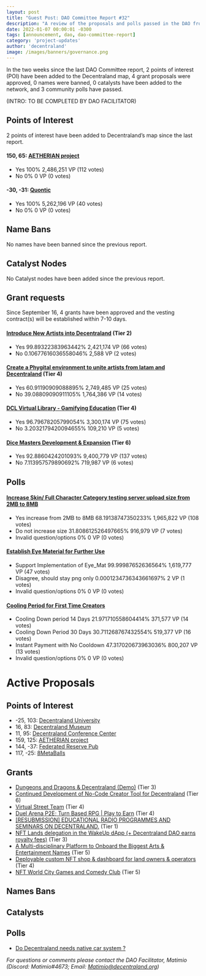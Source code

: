 ```yaml
---
layout: post
title: "Guest Post: DAO Committee Report #32"
description: "A review of the proposals and polls passed in the DAO from September 16 through September 30".
date: 2022-01-07 00:00:01 -0300
tags: [announcement, dao, dao-committee-report]
category: 'project-updates'
author: 'decentraland'
image: /images/banners/governance.png
---
```


In the two weeks since the last DAO Committee report, 2 points of interest (POI) have been added to the Decentraland map, 4 grant proposals were approved, 0 names were banned, 0 catalysts have been added to the network, and 3 community polls have passed.

(INTRO: TO BE COMPLETED BY DAO FACILITATOR)

## Points of Interest
2 points of interest have been added to Decentraland’s map since the last report.


#### 150, 65: [AETHERIAN project](https://governance.decentraland.org/proposal/?id=74150ea0-3099-11ed-b361-67b98a1da2c8)

* Yes 100% 2,486,251 VP (112 votes)
* No 0% 0 VP (0 votes)


#### -30, -31: [Quontic](https://governance.decentraland.org/proposal/?id=f74bbaa0-3047-11ed-b361-67b98a1da2c8)

* Yes 100% 5,262,196 VP (40 votes)
* No 0% 0 VP (0 votes)


## Name Bans

No names have been banned since the previous report.

## Catalyst Nodes
No Catalyst nodes have been added since the previous report.


## Grant requests
Since September 16, 4 grants have been approved and the vesting contract(s) will be established within 7-10 days.


#### [Introduce New Artists into Decentraland](https://governance.decentraland.org/proposal/?id=92cb8d40-36fe-11ed-b361-67b98a1da2c8) (Tier 2)

* Yes 99.89322383963442% 2,421,174 VP (66 votes)
* No 0.10677616036558046% 2,588 VP (2 votes)


#### [Create a Phygital environment to unite artists from latam and Decentraland](https://governance.decentraland.org/proposal/?id=9a9c4f70-2e50-11ed-b361-67b98a1da2c8) (Tier 4)

* Yes 60.91190909088895% 2,749,485 VP (25 votes)
* No 39.08809090911105% 1,764,386 VP (14 votes)


#### [DCL Virtual Library - Gamifying Education](https://governance.decentraland.org/proposal/?id=c7b01920-2e0e-11ed-b361-67b98a1da2c8) (Tier 4)

* Yes 96.79678205799054% 3,300,174 VP (75 votes)
* No 3.2032179420094655% 109,210 VP (5 votes)


#### [Dice Masters Development &amp; Expansion](https://governance.decentraland.org/proposal/?id=f67f9bc0-2dfc-11ed-b361-67b98a1da2c8) (Tier 6)

* Yes 92.8860424201093% 9,400,779 VP (137 votes)
* No 7.113957579890692% 719,987 VP (6 votes)


## Polls

#### [Increase Skin/ Full Character Category testing server upload size from 2MB to 8MB](https://governance.decentraland.org/proposal/?id=7e8c2640-37d1-11ed-b361-67b98a1da2c8)

* Yes increase from 2MB to 8MB 68.19138747350233% 1,965,822 VP (108 votes)
* Do not increase size 31.808612526497665% 916,979 VP (7 votes)
* Invalid question/options 0% 0 VP (0 votes)


#### [Establish Eye Material for Further Use](https://governance.decentraland.org/proposal/?id=18873bf0-32c7-11ed-b361-67b98a1da2c8)

* Support Implementation of Eye_Mat 99.99987652636564% 1,619,777 VP (47 votes)
* Disagree, should stay png only 0.0001234736343661697% 2 VP (1 votes)
* Invalid question/options 0% 0 VP (0 votes)


#### [Cooling Period for First Time Creators](https://governance.decentraland.org/proposal/?id=e71002a0-32bc-11ed-b361-67b98a1da2c8)

* Cooling Down period 14 Days 21.971710558604414% 371,577 VP (14 votes)
* Cooling Down Period 30 Days 30.711268767432554% 519,377 VP (16 votes)
* Instant Payment with No Cooldown 47.317020673963036% 800,207 VP (13 votes)
* Invalid question/options 0% 0 VP (0 votes)



# Active Proposals

## Points of Interest

* -25, 103: [Decentraland University](https://governance.decentraland.org/proposal/?id=28d87b70-3b4d-11ed-a2ad-25cde07289d9)
* 16, 83: [Decentraland Museum](https://governance.decentraland.org/proposal/?id=d19f8880-3b4c-11ed-a2ad-25cde07289d9)
* 11, 95: [Decentraland Conference Center](https://governance.decentraland.org/proposal/?id=19c7e4b0-3b4b-11ed-a2ad-25cde07289d9)
* 159, 125: [AETHERIAN project](https://governance.decentraland.org/proposal/?id=7f3d5100-3a46-11ed-a2ad-25cde07289d9)
* 144, -37: [Federated Reserve Pub](https://governance.decentraland.org/proposal/?id=f1df16a0-3936-11ed-a2f4-07fa9844a05e)
* 117, -25: [8MetaBalls](https://governance.decentraland.org/proposal/?id=83b7d7d0-3831-11ed-b361-67b98a1da2c8)

## Grants

* [Dungeons and Dragons &amp; Decentraland (Demo)](https://governance.decentraland.org/proposal/?id=1117c6c0-3ced-11ed-a2ad-25cde07289d9) (Tier 3)
* [Continued Development of No-Code Creator Tool for Decentraland](https://governance.decentraland.org/proposal/?id=c9aa8040-3c09-11ed-a2ad-25cde07289d9) (Tier 6)
* [Virtual Street Team](https://governance.decentraland.org/proposal/?id=b328a6d0-3b7d-11ed-a2ad-25cde07289d9) (Tier 4)
* [Duel Arena P2E; Turn Based RPG | Play to Earn](https://governance.decentraland.org/proposal/?id=75401e40-3b67-11ed-a2ad-25cde07289d9) (Tier 4)
* [[RESUBMISSION] EDUCATIONAL RADIO PROGRAMMES AND SEMINARS ON DECENTRALAND.](https://governance.decentraland.org/proposal/?id=2f547e70-3a73-11ed-a2ad-25cde07289d9) (Tier 1)
* [NFT Lands delegation in the WakeUp dApp (+ Decentraland DAO earns royalty fees)](https://governance.decentraland.org/proposal/?id=68a96ab0-3900-11ed-a2f4-07fa9844a05e) (Tier 3)
* [A  Multi-disciplinary Platform to Onboard the Biggest Arts &amp; Entertainment Names](https://governance.decentraland.org/proposal/?id=52de9bf0-3816-11ed-b361-67b98a1da2c8) (Tier 5)
* [Deployable custom NFT shop &amp; dashboard for land owners &amp; operators](https://governance.decentraland.org/proposal/?id=67885a20-34a9-11ed-b361-67b98a1da2c8) (Tier 4)
* [NFT World City Games and Comedy Club](https://governance.decentraland.org/proposal/?id=479bbd40-346a-11ed-b361-67b98a1da2c8) (Tier 5)

## Names Bans


## Catalysts


## Polls

* [Do Decentraland needs native car system ?](https://governance.decentraland.org/proposal/?id=c54320b0-3cc8-11ed-a2ad-25cde07289d9)

*For questions or comments please contact the DAO Facilitator, Matimio (Discord: Matimio#4673; Email: [Matimio@decentraland.org](mailto:Matimio@decentraland.org))*
